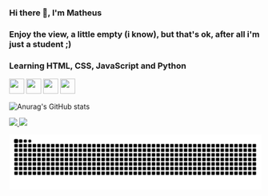 ### Hi there 👋, I'm Matheus
### Enjoy the view, a little empty (i know), but that's ok, after all i'm just a student ;)
### Learning HTML, CSS, JavaScript and Python

<img src="https://cdn.jsdelivr.net/gh/devicons/devicon@latest/icons/html5/html5-original.svg" width="30" height="30"/> <img src="https://cdn.jsdelivr.net/gh/devicons/devicon@latest/icons/css3/css3-original.svg" width="30" height="30"/> <img src="https://cdn.jsdelivr.net/gh/devicons/devicon@latest/icons/javascript/javascript-original.svg" width="30" height="30"/> <img src="https://cdn.jsdelivr.net/gh/devicons/devicon@latest/icons/python/python-original.svg" width="30" height="30"/>

![Anurag's GitHub stats](https://github-readme-stats.vercel.app/api?username=anuraghazra&theme=dark&show_icons=true)

<div>
<a href="https://github.com/valeriotheus">
<img loading="lazy" height="180em" src="https://github-readme-stats.vercel.app/api/top-langs/?username=valeriotheus&layout=compact&langs_count=7&theme=dracula"/> <img loading="lazy" height="180em" src="https://github-readme-stats.vercel.app/api?username=valeriotheus&show_icons=true&theme=dracula&include_all_commits=true&count_private=true"/>
</div>

![Snake animation](https://github.com/valeriotheus/valeriotheus/blob/output/github-contribution-grid-snake.svg)
          

<!--
**valeriotheus/valeriotheus** is a ✨ _special_ ✨ repository because its `README.md` (this file) appears on your GitHub profile.

Here are some ideas to get you started:

- 🔭 I’m currently working on ...
- 🌱 I’m currently learning ...
- 👯 I’m looking to collaborate on ...
- 🤔 I’m looking for help with ...
- 💬 Ask me about ...
- 📫 How to reach me: ...
- 😄 Pronouns: ...
- ⚡ Fun fact: ...
-->
